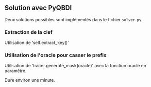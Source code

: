 ## Solution avec PyQBDI

Deux solutions possibles sont implémentés dans le fichier ``solver.py``.

### Extraction de la clef

Utilisation de 'self.extract_key()'

### Utilisation de l'oracle pour casser le prefix

Utilisation de 'tracer.generate_mask(oracle)' avec la fonction oracle en paramêtre.

Dure environ une minute.


